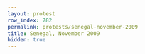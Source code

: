 ```yaml
---
layout: protest
row_index: 782
permalink: protests/senegal-november-2009
title: Senegal, November 2009
hidden: true
---
```


